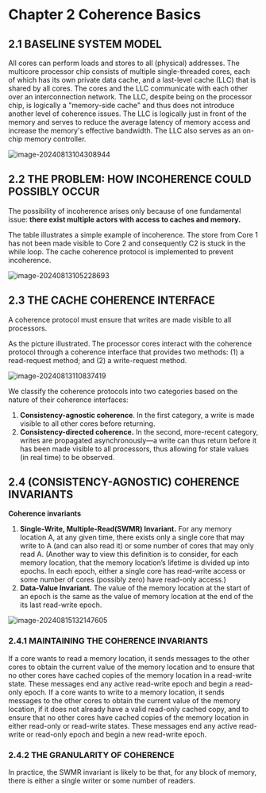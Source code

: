 # Chapter 2 Coherence Basics

## 2.1 BASELINE SYSTEM MODEL

All cores can perform loads and stores to all (physical) addresses. The multicore processor chip consists of multiple single-threaded cores, each of which has its own private data cache, and a last-level cache (LLC) that is shared by all cores. The cores and the LLC communicate with each other over an interconnection network. The LLC, despite being on the processor chip, is logically a "memory-side cache" and thus does not introduce another level of coherence issues. The LLC is logically just in front of the memory and serves to reduce the average latency of memory access and increase the memory's effective bandwidth. The LLC also serves as an on-chip memory controller.

<img src="image-20240813104308944.png" alt="image-20240813104308944" />

## 2.2 THE PROBLEM: HOW INCOHERENCE COULD POSSIBLY OCCUR

The possibility of incoherence arises only because of one fundamental issue: **there exist multiple actors with access to caches and memory.**

The table illustrates a simple example of incoherence. The store from Core 1 has not been made visible to Core 2 and consequently C2 is stuck in the while loop. The  cache coherence protocol is implemented to prevent incoherence.

![image-20240813105228693](image-20240813105228693.png)

## 2.3 THE CACHE COHERENCE INTERFACE

A coherence protocol must ensure that writes are made visible to all processors.

As the picture illustrated. The processor cores interact with the coherence protocol through a coherence interface that provides two methods: (1) a read-request method; and (2) a write-request method.

![image-20240813110837419](image-20240813110837419.png)

We classify the coherence protocols into two categories based on the nature of
their coherence interfaces:

1. **Consistency-agnostic coherence**. In the first category, a write is made visible to all other cores before returning.
2. **Consistency-directed coherence.** In the second, more-recent category, writes are propagated asynchronously—a write can thus return before it has been made visible to all processors, thus allowing for stale values (in real time) to be observed.

## 2.4 (CONSISTENCY-AGNOSTIC) COHERENCE INVARIANTS
**Coherence invariants**

1. **Single-Write, Multiple-Read(SWMR) Invariant.** For any memory location A, at any given time, there exists only a single core that may write to A (and can also read it) or some number of cores that may only read A. (Another way to view this definition is to consider, for each memory location, that the memory location’s lifetime is divided up into epochs. In each epoch, either a single core has read-write access or some number of cores (possibly zero) have read-only access.)
2. **Data-Value Invariant.** The value of the  memory location at the start of an epoch is the same as the value of memory location at the end of the its last read-write epoch.

![image-20240815132147605](image-20240815132147605.png)

### 2.4.1 MAINTAINING THE COHERENCE INVARIANTS

If a core wants to read a memory location, it sends messages to the other cores to obtain the current value of the memory location and to ensure that no other cores have cached copies of the memory location in a read-write state. These messages end any active read-write epoch and begin a read-only epoch. If a core wants to write to a memory location, it sends messages to the other cores to obtain the current value of the memory location, if it does not already have a valid read-only cached copy, and to ensure that no other cores have cached copies of the memory location in either read-only or read-write states. These messages end any active read-write or read-only epoch and begin a new read-write epoch.

### 2.4.2 THE GRANULARITY OF COHERENCE

In practice, the SWMR invariant is likely to be that, for any block of memory, there is either a single writer or some number of readers.
